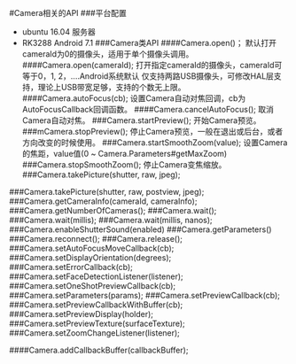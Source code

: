 #Camera相关的API
###平台配置
* ubuntu 16.04 服务器
* RK3288 Android 7.1
###Camera类API
####Camera.open()；
    默认打开cameraId为0的摄像头，适用于单个摄像头调用。
####Camera.open(cameraId);
        打开指定cameraId的摄像头，cameraId可等于0，1, 2，....Android系统默认
    仅支持两路USB摄像头，可修改HAL层支持，理论上USB带宽足够，支持的个数无上限。
####Camera.autoFocus(cb);
    设置Camera自动对焦回调，cb为AutoFocusCallback回调函数。
####Camera.cancelAutoFocus();
    取消Camera自动对焦。
###Camera.startPreview();
    开始Camera预览。
###mCamera.stopPreview();
    停止Camera预览，一般在退出或后台，或者方向改变的时候使用。
###Camera.startSmoothZoom(value);
    设置Camera的焦距，value值(0 ~ Camera.Parameters#getMaxZoom)
###Camera.stopSmoothZoom();
    停止Camera变焦缩放。
###Camera.takePicture(shutter, raw, jpeg);
    
###Camera.takePicture(shutter, raw, postview, jpeg);
###Camera.getCameraInfo(cameraId, cameraInfo);
###Camera.getNumberOfCameras();
###Camera.wait();
###Camera.wait(millis);
###Camera.wait(millis, nanos);
###Camera.enableShutterSound(enabled)
###Camera.getParameters()
###Camera.reconnect();
###Camera.release();
###Camera.setAutoFocusMoveCallback(cb);
###Camera.setDisplayOrientation(degrees);
###Camera.setErrorCallback(cb);
###Camera.setFaceDetectionListener(listener);
###Camera.setOneShotPreviewCallback(cb);
###Camera.setParameters(params);
###Camera.setPreviewCallback(cb);
###Camera.setPreviewCallbackWithBuffer(cb);
###Camera.setPreviewDisplay(holder);
###Camera.setPreviewTexture(surfaceTexture);
###Camera.setZoomChangeListener(listener);

####Camera.addCallbackBuffer(callbackBuffer);
